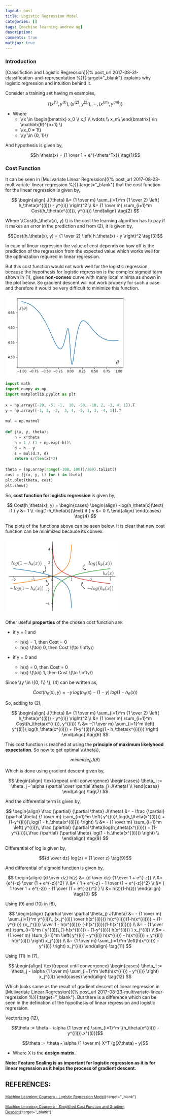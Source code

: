 ```yaml
---
layout: post
title: Logistic Regression Model
categories: []
tags: [machine learning andrew ng]
description:
comments: true
mathjax: true
---
```


### Introduction
[Classifiction and Logistic Regression]({% post_url 2017-08-31-classification-and-representation %}){:target="_blank"} explains why logistic regression and intuition behind it. 


Consider a training set having m examples,

$$\{ (x^{(1)}, y^{(1)}),\, (x^{(2)}, y^{(2)}),\, \cdots ,\, (x^{(m)}, y^{(m)}) \}$$

* Where
  * \\(x \in 
      \begin{bmatrix}
        x_0 \\\\ x_1 \\\\ \vdots \\\\ x_m\\
      \end{bmatrix} \in \mathbb{R}^{n+1}
    \\)
  * \\(x_0 = 1\\)
  * \\(y \in \{0, 1\}\\)

And hypothesis is given by, 

$$h_\theta(x) = {1 \over 1 + e^{-\theta^Tx}} \tag{1}$$

### Cost Function
It can be seen in [Mulivariate Linear Regression]({% post_url 2017-08-23-multivariate-linear-regression %}){:target="_blank"} that the cost function for the linear regression is given by, 

$$
  \begin{align}
    J(\theta) &= {1 \over m} \sum_{i=1}^m {1 \over 2} \left( h_\theta(x^{(i)}) - y^{(i)} \right)^2 \\
    &= {1 \over m} \sum_{i=1}^m Cost(h_\theta(x^{(i)}), y^{(i)})
  \end{align}
  \tag{2}
$$

Where \\(Cost(h_\theta(x), y) \\) is the cost the learning algorithm has to pay if it makes an error in the prediction and from (2), it is given by,

$$Cost(h_\theta(x), y) = {1 \over 2} \left( h_\theta(x) - y \right)^2 \tag{3}$$

In case of linear regression the value of cost depends on how off is the prediction of the regression from the expected value which works well for the optimization required in linear regression.

But this cost function would not work well for the logistic regression because the hypothesis for logistic regression is the complex sigmoid term shown in (1), gives **non-convex** curve with many local minima as shown in the plot below. So gradient descent will not work properly for such a case and therefore it would be very difficult to minimize this function.

![Non Convex Cost](/assets/2017-09-02-logistic-regression-model/fig-1-non-convex-cost.png?raw=true)

~~~python
import math
import numpy as np
import matplotlib.pyplot as plt

x = np.array([-20, -5, -1,  10, -50, -10, 2, -3, 4, 1]).T
y = np.array([-1, 3, -2,  3, 4, -5, 1, 3, -4, 1]).T

mul = np.matmul

def j(x, y, theta):
    h = x*theta
    h = 1 / (1 + np.exp(-h))\
    d = h - y
    s = mul(d.T, d)
    return s/(len(x)*2)

theta = (np.array(range(-100, 100))/100).tolist()
cost = [j(x, y, i) for i in theta]
plt.plot(theta, cost)
plt.show()
~~~

So, **cost function for logistic regression** is given by,

$$
  Cost(h_\theta(x), y) = 
  \begin{cases}
    \begin{align}
      -log(h_\theta(x))\text{ if } y &= 1 \\
      -log(1-h_\theta(x))\text{ if } y &= 0 \\
    \end{align}
  \end{cases}
  \tag{4}
$$

The plots of the functions above can be seen below. It is clear that new cost function can be minimized because its convex.

![Plot of Log Fucntions](/assets/2017-09-02-logistic-regression-model/fig-2-plot-of-cost-functions.png?raw=true)

Other useful **properties** of the chosen cost function are:

* if y = 1 and 
  * h(x) = 1, then Cost = 0
  * h(x) \\(\to\\)  0, then Cost \\(\to \infty\\)

* if y = 0 and
  * h(x) = 0, then Cost = 0
  * h(x) \\(\to\\)  1, then Cost \\(\to \infty\\)

Since \\(y \in \\{0, 1\\} \\), (4) can be written as,

$$Cost(h_\theta(x), y) = -y\,log(h_\theta(x) - (1-y)\,log(1 - h_\theta(x)) \tag{5}$$

So, adding to (2),

$$
  \begin{align}
    J(\theta) &= {1 \over m} \sum_{i=1}^m {1 \over 2} \left( h_\theta(x^{(i)}) - y^{(i)} \right)^2 \\
    &= {1 \over m} \sum_{i=1}^m Cost(h_\theta(x^{(i)}), y^{(i)}) \\
    &= -{1 \over m} \sum_{i=1}^m \left( y^{(i)}\,log(h_\theta(x^{(i)}) + (1-y^{(i)})\,log(1 - h_\theta(x^{(i)})) \right)
  \end{align}
  \tag{6}
$$

This cost function is reached at using the **principle of maximum likelyhood expectation**. So now to get optimal \\(\theta\\),

$$minimize_\theta J(\theta) \tag{7}$$

Which is done using gradient descent given by, 

$$
  \begin{align}
    \text{repeat until convergence}
    \begin{cases}
      \theta_j := \theta_j - \alpha {\partial \over \partial \theta_j} J(\theta) \\
    \end{cases}
  \end{align}
  \tag{7}
$$

And the differential term is given by, 

$$
  \begin{align}
    \frac {\partial} {\partial \theta} J(\theta) &= - \frac {\partial} {\partial \theta} {1 \over m} \sum_{i=1}^m \left( y^{(i)}\,log(h_\theta(x^{(i)})) + (1-y^{(i)})\,log(1 - h_\theta(x^{(i)})) \right) \\
    &= - {1 \over m} \sum_{i=1}^m \left( y^{(i)}\, \frac {\partial} {\partial \theta}log(h_\theta(x^{(i)})) + (1-y^{(i)})\,\frac {\partial} {\partial \theta} log(1 - h_\theta(x^{(i)})) \right) \\
  \end{align}
  \tag{8}
$$

Differential of log is given by,

$${d \over dz} log(z) = {1 \over z} \tag{9}$$

And differential of sigmoid function is given by,

$$
  \begin{align}
    {d \over dz} h(z) &= {d \over dz} {1 \over 1 + e^{-z}} \\
    &= {e^{-z} \over (1 + e^{-z})^2} \\
    &= { 1 + e^{-z}  - 1 \over (1 + e^{-z})^2} \\
    &= { 1 \over 1 + e^{-z}}   - {1 \over (1 + e^{-z})^2 } \\
    &= h(z)(1-h(z))
  \end{align} 
  \tag{10}
$$

Using (9) and (10) in (8),

$$
  \begin{align}
    {\partial \over \partial \theta_j} J(\theta) &= - {1 \over m} \sum_{i=1}^m y^{(i)}\, {x_j^{(i)} \over h(x^{(i)})} h(x^{(i)})(1-h(x^{(i)})) + (1-y^{(i)}) {x_j^{(i)} \over 1 - h(x^{(i)})} (-h(x^{(i)})(1-h(x^{(i)}))) \\
    &= - {1 \over m} \sum_{i=1}^m ( y^{(i)}\,(1-h(x^{(i)})) - (1-y^{(i)}) h(x^{(i)}) ) x_j^{(i)} \\
    &= - {1 \over m} \sum_{i=1}^m \left( y^{(i)} - y^{(i)} h(x^{(i)}) - h(x^{(i)}) + y^{(i)} h(x^{(i)}) \right) x_j^{(i)} \\
    &= {1 \over m} \sum_{i=1}^m \left(h(x^{(i)}) - y^{(i)} \right) x_j^{(i)}
  \end{align}
  \tag{11}
$$

Using (11) in (7),

$$
  \begin{align}
    \text{repeat until convergence}
    \begin{cases}
      \theta_j := \theta_j - \alpha {1 \over m} \sum_{i=1}^m \left(h(x^{(i)}) - y^{(i)} \right) x_j^{(i)}
    \end{cases}
  \end{align}
  \tag{12}
$$

Which looks same as the result of gradient descent of linear regression in [Mulivariate Linear Regression]({% post_url 2017-08-23-multivariate-linear-regression %}){:target="_blank"}. But there is a difference which can be seen in the defination of the hypothesis of linear regression and logistic regression.

Vectorizing (12), 

$$\theta := \theta - \alpha {1 \over m} \sum_{i=1}^m [(h_\theta(x^{(i)}) - y^{(i)}).x^{(i)}]$$

$$\theta := \theta - \alpha {1 \over m} X^T (g(X\theta) - y)$$

* Where X is the **design matrix**.

**Note: Feature Scaling is as important for logistic regression as it is for linear regression as it helps the process of gradient descent.**

## REFERENCES:

<small>[Machine Learning: Coursera - Logistic Regression Model](https://www.coursera.org/learn/machine-learning/lecture/1XG8G/cost-function){:target="_blank"}</small>

<small>[Machine Learning: Coursera - Simplified Cost Function and Gradient Descent](https://www.coursera.org/learn/machine-learning/lecture/MtEaZ/simplified-cost-function-and-gradient-descent){:target="_blank"}</small>
